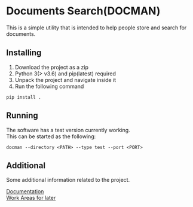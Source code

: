 # Documents Search(DOCMAN)

This is a simple utility that is intended to help people store and search for documents.

## Installing

1. Download the project as a zip
2. Python 3(> v3.6) and pip(latest) required
3. Unpack the project and navigate inside it
4. Run the following command

```
pip install .
```

## Running

The software has a test version currently working.  
This can be started as the following:

```
docman --directory <PATH> --type test --port <PORT>
```

## Additional

Some additional information related to the project.

[Documentation](documentation/documentation.md)  
[Work Areas for later](worklog_focus_areas.md)  
